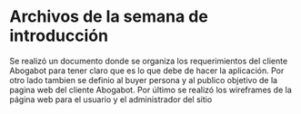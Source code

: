 # Archivos de la semana de introducción

Se realizó un documento donde se organiza los requerimientos del cliente Abogabot para tener claro que es lo que debe de hacer la aplicación. Por otro lado tambien se definio al buyer persona y al publico objetivo de la pagina web del cliente Abogabot. Por último se realizó los wireframes de la página web para el usuario y el administrador del sitio
